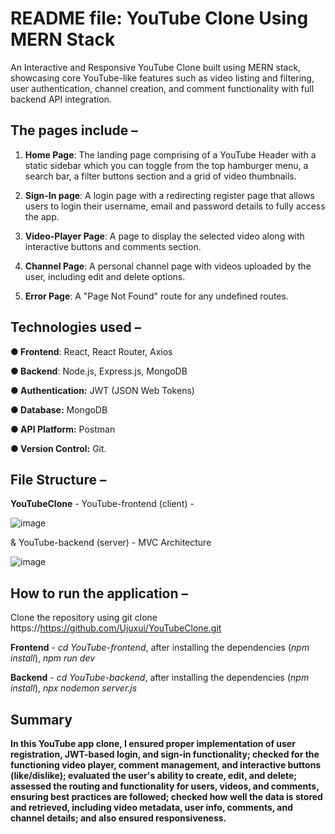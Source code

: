 # README file:  YouTube Clone Using MERN Stack 

An Interactive and Responsive YouTube Clone built using MERN stack, showcasing core YouTube-like features such as video listing and filtering, user authentication, channel creation, and comment functionality with full backend API integration.

## The pages include –
1. **Home Page**: The landing page comprising of a YouTube Header with a static sidebar which you can toggle from the top hamburger menu, a search bar, a filter buttons section and a grid of video thumbnails.

2. **Sign-In page**: A login page with a redirecting register page that allows users to login their username, email and password details to fully access the app.

3. **Video-Player Page**: A page to display the selected video along with interactive buttons and comments section.

4. **Channel Page**: A personal channel page with videos uploaded by the user, including edit and delete options.

5. **Error Page**: A "Page Not Found" route for any undefined routes.

## Technologies used – 
**● Frontend**: React, React Router, Axios

**● Backend**: Node.js, Express.js, MongoDB

**● Authentication:** JWT (JSON Web Tokens)

**● Database:** MongoDB

**● API Platform:** Postman

**● Version Control:** Git.

## File Structure –
**YouTubeClone** - 
YouTube-frontend (client) -

![image](https://github.com/user-attachments/assets/6fe1f14d-0989-423f-ad32-6a6504b02ff8)


& YouTube-backend (server) - MVC Architecture

![image](https://github.com/user-attachments/assets/60aeda0f-67e3-4778-8649-dab482394da8)



## How to run the application –
Clone the repository using git clone https://https://github.com/Ujuxui/YouTubeClone.git

**Frontend** -
*cd YouTube-frontend*,
 after installing the dependencies (*npm install*),
 *npm run dev*
 
**Backend** - 
*cd YouTube-backend*,
after installing the dependencies (*npm install*),
*npx nodemon server.js*

## Summary
**In this YouTube app clone, 
I ensured proper implementation of user registration, JWT-based login, and sign-in functionality; 
checked for the functioning video player, comment management, and interactive buttons (like/dislike); 
evaluated the user's ability to create, edit, and delete; assessed the routing and functionality for users, videos, and comments, ensuring best practices are followed; 
checked how well the data is stored and retrieved, including 
video metadata, user info, comments, and channel details; 
and also ensured responsiveness.**
